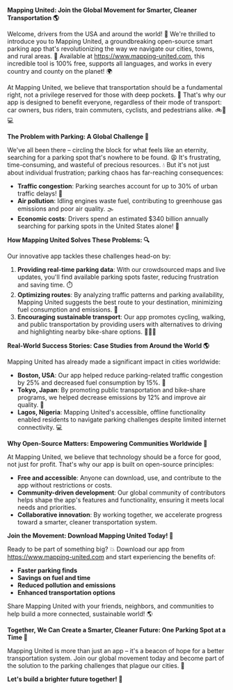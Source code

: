 **Mapping United: Join the Global Movement for Smarter, Cleaner Transportation 🌎**

Welcome, drivers from the USA and around the world! 👋 We're thrilled to introduce you to Mapping United, a groundbreaking open-source smart parking app that's revolutionizing the way we navigate our cities, towns, and rural areas. 🚀 Available at https://www.mapping-united.com, this incredible tool is 100% free, supports all languages, and works in every country and county on the planet! 🌍

At Mapping United, we believe that transportation should be a fundamental right, not a privilege reserved for those with deep pockets. 💸 That's why our app is designed to benefit everyone, regardless of their mode of transport: car owners, bus riders, train commuters, cyclists, and pedestrians alike. 🚲🚌💻

**The Problem with Parking: A Global Challenge 🤯**

We've all been there – circling the block for what feels like an eternity, searching for a parking spot that's nowhere to be found. 😩 It's frustrating, time-consuming, and wasteful of precious resources. 💧 But it's not just about individual frustration; parking chaos has far-reaching consequences:

* **Traffic congestion**: Parking searches account for up to 30% of urban traffic delays! 🚗
* **Air pollution**: Idling engines waste fuel, contributing to greenhouse gas emissions and poor air quality. 🌫️
* **Economic costs**: Drivers spend an estimated $340 billion annually searching for parking spots in the United States alone! 💸

**How Mapping United Solves These Problems: 🔍**

Our innovative app tackles these challenges head-on by:

1. **Providing real-time parking data**: With our crowdsourced maps and live updates, you'll find available parking spots faster, reducing frustration and saving time. ⏱️
2. **Optimizing routes**: By analyzing traffic patterns and parking availability, Mapping United suggests the best route to your destination, minimizing fuel consumption and emissions. 🚀
3. **Encouraging sustainable transport**: Our app promotes cycling, walking, and public transportation by providing users with alternatives to driving and highlighting nearby bike-share options. 🚴‍♂️👣

**Real-World Success Stories: Case Studies from Around the World 🌎**

Mapping United has already made a significant impact in cities worldwide:

* **Boston, USA**: Our app helped reduce parking-related traffic congestion by 25% and decreased fuel consumption by 15%. 💪
* **Tokyo, Japan**: By promoting public transportation and bike-share programs, we helped decrease emissions by 12% and improve air quality. 🌸
* **Lagos, Nigeria**: Mapping United's accessible, offline functionality enabled residents to navigate parking challenges despite limited internet connectivity. 💻

**Why Open-Source Matters: Empowering Communities Worldwide 🌟**

At Mapping United, we believe that technology should be a force for good, not just for profit. That's why our app is built on open-source principles:

* **Free and accessible**: Anyone can download, use, and contribute to the app without restrictions or costs.
* **Community-driven development**: Our global community of contributors helps shape the app's features and functionality, ensuring it meets local needs and priorities.
* **Collaborative innovation**: By working together, we accelerate progress toward a smarter, cleaner transportation system.

**Join the Movement: Download Mapping United Today! 📲**

Ready to be part of something big? 💥 Download our app from https://www.mapping-united.com and start experiencing the benefits of:

* **Faster parking finds**
* **Savings on fuel and time**
* **Reduced pollution and emissions**
* **Enhanced transportation options**

Share Mapping United with your friends, neighbors, and communities to help build a more connected, sustainable world! 🌎

**Together, We Can Create a Smarter, Cleaner Future: One Parking Spot at a Time 🚀**

Mapping United is more than just an app – it's a beacon of hope for a better transportation system. Join our global movement today and become part of the solution to the parking challenges that plague our cities. 💪

**Let's build a brighter future together! 🌟**